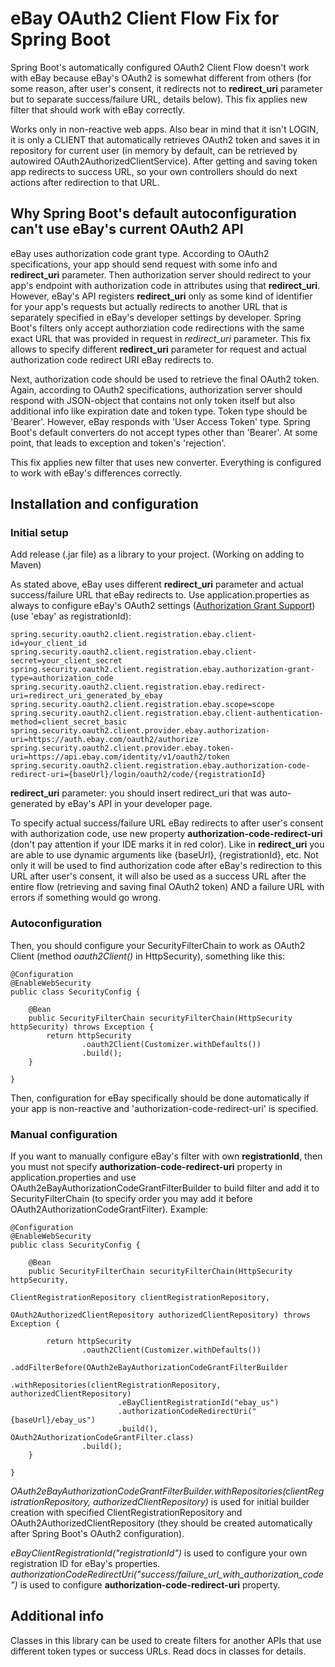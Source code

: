 # eBay OAuth2 Client Flow Fix for Spring Boot
Spring Boot's automatically configured OAuth2 Client Flow doesn't work with eBay because eBay's OAuth2 is somewhat different from others (for some reason, after user's consent, it redirects not to **redirect_uri** parameter but to separate success/failure URL, details below). This fix applies new filter that should work with eBay correctly.

Works only in non-reactive web apps. Also bear in mind that it isn't LOGIN, it is only a CLIENT that automatically retrieves OAuth2 token and saves it in repository for current user (in memory by default, can be retrieved by autowired OAuth2AuthorizedClientService). 
After getting and saving token app redirects to success URL, so your own controllers should do next actions after redirection to that URL.

## Why Spring Boot's default autoconfiguration can't use eBay's current OAuth2 API
eBay uses authorization code grant type. According to OAuth2 specifications, your app should send request with some info and **redirect_uri** parameter. Then authorization server should redirect to your app's endpoint with authorization code in attributes using that **redirect_uri**.
However, eBay's API registers **redirect_uri** only as some kind of identifier for your app's requests but actually redirects to another URL that is separately specified in eBay's developer settings by developer. Spring Boot's filters only accept
authorziation code redirections with the same exact URL that was provided in request in *redirect_uri* parameter. This fix allows to specify different **redirect_uri** parameter for request and actual authorization code redirect URI eBay redirects to.

Next, authorization code should be used to retrieve the final OAuth2 token. Again, according to OAuth2 specifications, authorization server should respond with JSON-object that contains not only token itself but also additional info like expiration date and token type. Token type should be 'Bearer'. However, eBay responds with 'User Access Token' type. Spring Boot's default converters do not accept types other than 'Bearer'. At some point, that leads to exception and token's 'rejection'.

This fix applies new filter that uses new converter. Everything is configured to work with eBay's differences correctly.

## Installation and configuration
### Initial setup
Add release (.jar file) as a library to your project. (Working on adding to Maven)

As stated above, eBay uses different **redirect_uri** parameter and actual success/failure URL that eBay redirects to. Use application.properties as always to configure eBay's OAuth2 settings ([Authorization Grant Support](https://docs.spring.io/spring-security/reference/servlet/oauth2/client/authorization-grants.html)) (use 'ebay' as registrationId):
```
spring.security.oauth2.client.registration.ebay.client-id=your_client_id
spring.security.oauth2.client.registration.ebay.client-secret=your_client_secret
spring.security.oauth2.client.registration.ebay.authorization-grant-type=authorization_code
spring.security.oauth2.client.registration.ebay.redirect-uri=redirect_uri_generated_by_ebay
spring.security.oauth2.client.registration.ebay.scope=scope
spring.security.oauth2.client.registration.ebay.client-authentication-method=client_secret_basic
spring.security.oauth2.client.provider.ebay.authorization-uri=https://auth.ebay.com/oauth2/authorize
spring.security.oauth2.client.provider.ebay.token-uri=https://api.ebay.com/identity/v1/oauth2/token
spring.security.oauth2.client.registration.ebay.authorization-code-redirect-uri={baseUrl}/login/oauth2/code/{registrationId}
```
**redirect_uri** parameter: you should insert redirect_uri that was auto-generated by eBay's API in your developer page. 

To specify actual success/failure URL eBay redirects to after user's consent with authorization code, use new property **authorization-code-redirect-uri** (don't pay attention if your IDE marks it in red color). Like in **redirect_uri** you are able to use dynamic arguments like {baseUrl}, {registrationId}, etc. Not only it will be used to find authorization code after eBay's redirection to this URL after user's consent, it will also be used as a success URL after the entire flow (retrieving and saving final OAuth2 token) AND a failure URL with errors if something would go wrong.

### Autoconfiguration
Then, you should configure your SecurityFilterChain to work as OAuth2 Client (method *oauth2Client()* in HttpSecurity), something like this:
```
@Configuration
@EnableWebSecurity
public class SecurityConfig {

    @Bean
    public SecurityFilterChain securityFilterChain(HttpSecurity httpSecurity) throws Exception {
        return httpSecurity
                .oauth2Client(Customizer.withDefaults())
                .build();
    }

}
```
Then, configuration for eBay specifically should be done automatically if your app is non-reactive and 'authorization-code-redirect-uri' is specified.

### Manual configuration
If you want to manually configure eBay's filter with own **registrationId**, then you must not specify **authorization-code-redirect-uri** property in application.properties and use OAuth2eBayAuthorizationCodeGrantFilterBuilder to build filter and add it to SecurityFilterChain (to specify order you may add it before OAuth2AuthorizationCodeGrantFilter). Example:
```
@Configuration
@EnableWebSecurity
public class SecurityConfig {

    @Bean
    public SecurityFilterChain securityFilterChain(HttpSecurity httpSecurity,
                                                   ClientRegistrationRepository clientRegistrationRepository,
                                                   OAuth2AuthorizedClientRepository authorizedClientRepository) throws Exception {

        return httpSecurity
                .oauth2Client(Customizer.withDefaults())
                .addFilterBefore(OAuth2eBayAuthorizationCodeGrantFilterBuilder
                        .withRepositories(clientRegistrationRepository, authorizedClientRepository)
                        .eBayClientRegistrationId("ebay_us")
                        .authorizationCodeRedirectUri("{baseUrl}/ebay_us")
                        .build(), OAuth2AuthorizationCodeGrantFilter.class)
                .build();
    }

}
```
*OAuth2eBayAuthorizationCodeGrantFilterBuilder.withRepositories(clientRegistrationRepository, authorizedClientRepository)* is used for initial builder creation with specified ClientRegistrationRepository and OAuth2AuthorizedClientRepository (they should be created automatically after Spring Boot's OAuth2 configuration). 

*eBayClientRegistrationId("registrationId")* is used to configure your own registration ID for eBay's properties. *authorizationCodeRedirectUri("success/failure_url_with_authorization_code")* is used to configure **authorization-code-redirect-uri** property.

## Additional info
Classes in this library can be used to create filters for another APIs that use different token types or success URLs. Read docs in classes for details.

